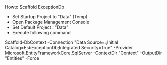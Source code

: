 ﻿Howto Scaffold ExceptionDb

- Set Startup Project to "Data" (Temp)
- Open Package Management Console 
-  Set Default Project : "Data"
- Execute following command


Scaffold-DbContext -Connection "Data Source=.;Initial Catalog=EsbExceptionDb;Integrated Security=True" -Provider Microsoft.EntityFrameworkCore.SqlServer -ContextDir "Context" -OutputDir "Entities" -Force